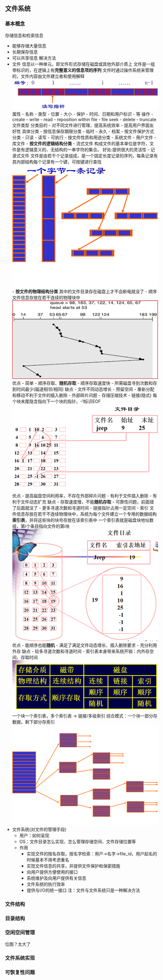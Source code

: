 ## 文件系统
### 基本概念
存储信息和检索信息
- 能够存储大量信息
- 长期保存信息
- 可以共享信息
解决方法
- 文件
    信息以一种单元，即文件形式存储在磁盘或其他外部介质上
    文件是一组带标识的，在逻辑上有**完整意义的信息项的序列**
    文件时通过操作系统来管理的，文件内容由文件建立者和使用解释
    ![](./ref/ch11_1.png)
    属性
        - 名称
        - 类型
        - 位置
        - 大小
        - 保护
        - 时间、日期和用户标识
        - 等
    操作
        - create
        - write
        - read
        - reposition within file - file seek
        - delete
        - truncate
    文件类型
        分类目的
        - 对不同文件进行管理，提高系统效率
        - 提高用户界面友好性
        具体分类
        - 按信息保存期限分类
          - 临时
          - 永久
          - 档案
        - 按文件保护方式分类
          - 只读
          - 读写
          - 可执行
        - 按文件性质和用途分类
          - 系统文件
          - 用户文件
          - 库文件
        - **按文件的逻辑结构分类**
          - 流式文件
            构成文件的基本单位是字符，文件是有逻辑意义的、无结构的一串字符的集合。
            好处:提供很大的灵活性
          - 记录式文件
            文件是由若干个记录组成，是一个固定长度记录的序列，每条记录有其内部结构每个记录有一个键，可按键进行查找
        ![](./ref/ch11_3.png)
        - **按文件的物理结构分类**
            其中的文件目录存在磁盘上才不会断电就没了
          - 顺序
            文件信息存放在若干连续的物理块中
            ![](./ref/ch13_4.png)
            优点
                - 简单
                - 顺序存取、**随机存取**
                - 顺序存取速度快
                - 所需磁盘寻到次数和存到时间最少(磁道相邻/相同)
            缺点
                - 文件不同动态增长
                - 预留空间
                - 重新分配和移动不利于文件的插入删除
                - 外部碎片问题
                - 存储压缩技术
          - 链接(隐式)
            每个块末尾隐含指向下一个块的指针，-1标识EOF
            ![](./ref/ch11_5.png)
            优点
                - 提高磁盘空间利用率，不存在外部碎片问题
                - 有利于文件插入删除
                - 有利于文件动态扩充
            缺点
                - 存取速度慢，不能**随机存取**
                - 可靠性问题，前面错了后面就没了
                - 更多寻道次数和寻道时间
                - 链接指针占用一定空间
          - 索引
            文件信息存放在若干不连续物理块中，系统为每个文件建立一个专用的数据结构**索引表**，并将这些块的块号存放在该索引表中
            一个索引表就是磁盘块地址数组，第i个条目指向文件的第i块
            ![](./ref/ch11_6.png)
            优点
                - 能顺序也能**随机**
                - 满足了满足文件动态增长、插入删除要求
                - 充分利用外存
            缺点
                - 较多寻道次数和寻道时间
                - 索引表本身带来系统开销：内外存空间、存取时间
        ![](./ref/ch11_2.png)
            一个块一个索引表，多个索引表 -> 链接/多级索引
            综合模式：一个块一部分存数据，剩下部分存索引
            ![](./ref/ch11_7.png)
- 文件系统(对文件的管理手段)
  - 用户：如何呈现
  - OS：文件目录怎么实现、怎么管理存储空间、文件存储位置等
  - 作用
    - 实现文件的按名存取，按名字检索：用户->名字->file_id，用户起名的时候基本不用考虑重名
    - 实现文件信息的共享，并提供文件保护和保密措施
    - 向用户提供方便使用的接口
    - 系统维护及向用户提供有关信息
    - 文件系统的执行效率
    - 提供与I/O的统一接口
注：文件与文件系统只是一种解决方法
### 文件结构
### 目录结构
### 空闲空间管理
位图？太大了
### 文件系统实现
### 可恢复性问题